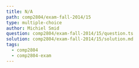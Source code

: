 ```yaml
---
title: N/A
path: comp2804/exam-fall-2014/15
type: multiple-choice
author: Michiel Smid
question: comp2804/exam-fall-2014/15/question.ts
solution: comp2804/exam-fall-2014/15/solution.md
tags:
  - comp2804
  - comp2804-exam
---
```

